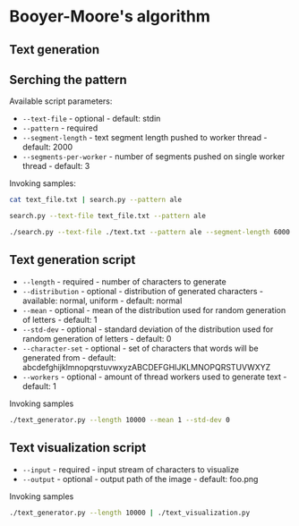 # Booyer-Moore's algorithm

## Text generation

## Serching the pattern

Available script parameters:
* `--text-file` - optional - default: stdin
* `--pattern` - required
* `--segment-length` - text segment length pushed to worker thread - default: 2000
* `--segments-per-worker` - number of segments pushed on single worker thread - default: 3

Invoking samples:
```bash
cat text_file.txt | search.py --pattern ale

search.py --text-file text_file.txt --pattern ale

./search.py --text-file ./text.txt --pattern ale --segment-length 6000 --segments-per-worker 8
```

## Text generation script
* `--length` - required - number of characters to generate
* `--distribution` - optional - distribution of generated characters - available: normal, uniform - default: normal
* `--mean` - optional - mean of the distribution used for random generation of letters - default: 1
* `--std-dev` - optional - standard deviation of the distribution used for random generation of letters - default: 0
* `--character-set` - optional - set of characters that words will be generated from - default: abcdefghijklmnopqrstuvwxyzABCDEFGHIJKLMNOPQRSTUVWXYZ
* `--workers` - optional - amount of thread workers used to generate text - default: 1

Invoking samples
```bash
./text_generator.py --length 10000 --mean 1 --std-dev 0
```

## Text visualization script
* `--input` - required - input stream of characters to visualize
* `--output` - optional - output path of the image - default: foo.png

Invoking samples
```bash
./text_generator.py --length 10000 | ./text_visualization.py
```